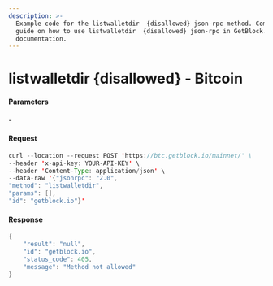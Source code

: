 ```yaml
---
description: >-
  Example code for the listwalletdir  {disallowed} json-rpc method. Сomplete
  guide on how to use listwalletdir  {disallowed} json-rpc in GetBlock.io Web3
  documentation.
---
```


# listwalletdir {disallowed} - Bitcoin

#### Parameters

\-

#### Request

```java
curl --location --request POST 'https://btc.getblock.io/mainnet/' \
--header 'x-api-key: YOUR-API-KEY' \
--header 'Content-Type: application/json' \
--data-raw '{"jsonrpc": "2.0",
"method": "listwalletdir",
"params": [],
"id": "getblock.io"}'
```

#### Response

```java
{
    "result": "null",
    "id": "getblock.io",
    "status_code": 405,
    "message": "Method not allowed"
}
```
